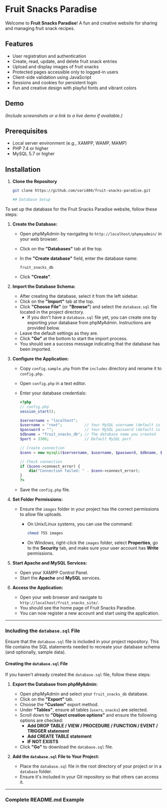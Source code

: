 # Fruit Snacks Paradise

Welcome to **Fruit Snacks Paradise**! A fun and creative website for sharing and managing fruit snack recipes.

## Features

- User registration and authentication
- Create, read, update, and delete fruit snack entries
- Upload and display images of fruit snacks
- Protected pages accessible only to logged-in users
- Client-side validation using JavaScript
- Sessions and cookies for persistent login
- Fun and creative design with playful fonts and vibrant colors

## Demo

*(Include screenshots or a link to a live demo if available.)*

## Prerequisites

- Local server environment (e.g., XAMPP, WAMP, MAMP)
- PHP 7.4 or higher
- MySQL 5.7 or higher

## Installation

1. **Clone the Repository**

   ```bash
   git clone https://github.com/vari404/fruit-snacks-paradise.git

   ## Database Setup

To set up the database for the Fruit Snacks Paradise website, follow these steps:

1. **Create the Database:**

   - Open phpMyAdmin by navigating to `http://localhost/phpmyadmin/` in your web browser.
   - Click on the **"Databases"** tab at the top.
   - In the **"Create database"** field, enter the database name:

     ```
     fruit_snacks_db
     ```

   - Click **"Create"**.

2. **Import the Database Schema:**

   - After creating the database, select it from the left sidebar.
   - Click on the **"Import"** tab at the top.
   - Click **"Choose File"** (or **"Browse"**) and select the `database.sql` file located in the project directory.
     - If you don't have a `database.sql` file yet, you can create one by exporting your database from phpMyAdmin. Instructions are provided below.
   - Leave the default settings as they are.
   - Click **"Go"** at the bottom to start the import process.
   - You should see a success message indicating that the database has been imported.

3. **Configure the Application:**

   - Copy `config.sample.php` from the `includes` directory and rename it to `config.php`.
   - Open `config.php` in a text editor.
   - Enter your database credentials:

     ```php
     <?php
     // config.php
     session_start();

     $servername = "localhost";
     $username = "root";          // Your MySQL username (default is 'root' in XAMPP)
     $password = "";              // Your MySQL password (default is empty in XAMPP)
     $dbname = "fruit_snacks_db"; // The database name you created
     $port = 3306;                // Default MySQL port

     // Create connection
     $conn = new mysqli($servername, $username, $password, $dbname, $port);

     // Check connection
     if ($conn->connect_error) {
         die("Connection failed: " . $conn->connect_error);
     }
     ?>
     ```

   - Save the `config.php` file.

4. **Set Folder Permissions:**

   - Ensure the `images` folder in your project has the correct permissions to allow file uploads.
     - On Unix/Linux systems, you can use the command:

       ```bash
       chmod 755 images
       ```

     - On Windows, right-click the `images` folder, select **Properties**, go to the **Security** tab, and make sure your user account has **Write** permissions.

5. **Start Apache and MySQL Services:**

   - Open your XAMPP Control Panel.
   - Start the **Apache** and **MySQL** services.

6. **Access the Application:**

   - Open your web browser and navigate to `http://localhost/fruit_snacks_site/`.
   - You should see the home page of Fruit Snacks Paradise.
   - You can now register a new account and start using the application.

---

### **Including the `database.sql` File**

Ensure that the `database.sql` file is included in your project repository. This file contains the SQL statements needed to recreate your database schema (and optionally, sample data).

#### **Creating the `database.sql` File**

If you haven't already created the `database.sql` file, follow these steps:

1. **Export the Database from phpMyAdmin:**

   - Open phpMyAdmin and select your `fruit_snacks_db` database.
   - Click on the **"Export"** tab.
   - Choose the **"Custom"** export method.
   - Under **"Tables"**, ensure all tables (`users`, `snacks`) are selected.
   - Scroll down to **"Object creation options"** and ensure the following options are checked:
     - **Add DROP TABLE / VIEW / PROCEDURE / FUNCTION / EVENT / TRIGGER statement**
     - **Add CREATE TABLE statement**
     - **IF NOT EXISTS**
   - Click **"Go"** to download the `database.sql` file.

2. **Add the `database.sql` File to Your Project:**

   - Place the `database.sql` file in the root directory of your project or in a `database` folder.
   - Ensure it's included in your Git repository so that others can access it.

---

### **Complete README.md Example**


